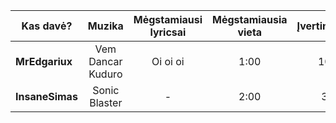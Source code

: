 | Kas davė?       |   Muzika   | Mėgstamiausi lyricsai | Mėgstamiausia vieta | Įvertinimas |
| --------------- |:----------:|:---------------------:|:-------------------:|:-----------:|
| **MrEdgariux**  | Vem Dancar Kuduro | Oi oi oi                     | 1:00                | 10            |
| **InsaneSimas** | Sonic Blaster   | -                      | 2:00                    | 3            |

